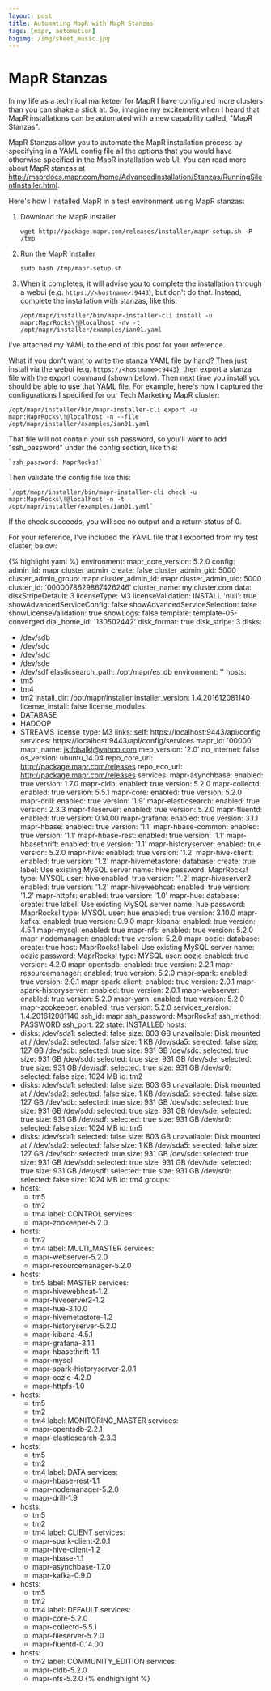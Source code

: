 ```yaml
---
layout: post
title: Automating MapR with MapR Stanzas
tags: [mapr, automation]
bigimg: /img/sheet_music.jpg
---
```


# MapR Stanzas

In my life as a technical marketeer for MapR I have configured more clusters than you can shake a stick at. So, imagine my excitement when I heard that MapR installations can be automated with a new capability called, "MapR Stanzas".

MapR Stanzas allow you to automate the MapR installation process by specifying in a YAML config file all the options that you would have otherwise specified in the MapR installation web UI.  You can read more about MapR stanzas at http://maprdocs.mapr.com/home/AdvancedInstallation/Stanzas/RunningSilentInstaller.html. 

Here's how I installed MapR in a test environment using MapR stanzas:

1. Download the MapR installer

	`wget http://package.mapr.com/releases/installer/mapr-setup.sh -P /tmp`

2. Run the MapR installer

	`sudo bash /tmp/mapr-setup.sh`

3. When it completes, it will advise you to complete the installation through a webui (e.g. `https://<hostname>:9443`), but don't do that. Instead, complete the installation with stanzas, like this:

	`/opt/mapr/installer/bin/mapr-installer-cli install -u mapr:MaprRocks\!@localhost -nv -t /opt/mapr/installer/examples/ian01.yaml`

I've attached my YAML to the end of this post for your reference.

What if you don't want to write the stanza YAML file by hand?  Then just install via the webui (e.g. `https://<hostname>:9443`), then export a stanza file with the export command (shown below). Then next time you install you should be able to use that YAML file. For example, here's how I captured the configurations I specified for our Tech Marketing MapR cluster:

`/opt/mapr/installer/bin/mapr-installer-cli export -u mapr:MaprRocks\!@localhost -n --file /opt/mapr/installer/examples/ian01.yaml`

That file will not contain your ssh password, so you'll want to add "ssh_password" under the config section, like this:

    `ssh_password: MaprRocks!`

Then validate the config file like this:

	`/opt/mapr/installer/bin/mapr-installer-cli check -u mapr:MaprRocks\!@localhost -n -t /opt/mapr/installer/examples/ian01.yaml`

If the check succeeds, you will see no output and a return status of 0.

For your reference, I've included the YAML file that I exported from my test cluster, below:

{% highlight yaml %}
environment:
  mapr_core_version: 5.2.0
config:
  admin_id: mapr
  cluster_admin_create: false
  cluster_admin_gid: 5000
  cluster_admin_group: mapr
  cluster_admin_id: mapr
  cluster_admin_uid: 5000
  cluster_id: '0000078629867426246'
  cluster_name: my.cluster.com
  data:
    diskStripeDefault: 3
    licenseType: M3
    licenseValidation: INSTALL
    'null': true
    showAdvancedServiceConfig: false
    showAdvancedServiceSelection: false
    showLicenseValidation: true
    showLogs: false
    template: template-05-converged
  dial_home_id: '130502442'
  disk_format: true
  disk_stripe: 3
  disks:
  - /dev/sdb
  - /dev/sdc
  - /dev/sdd
  - /dev/sde
  - /dev/sdf
  elasticsearch_path: /opt/mapr/es_db
  environment: ''
  hosts:
  - tm5
  - tm4
  - tm2
  install_dir: /opt/mapr/installer
  installer_version: 1.4.201612081140
  license_install: false
  license_modules:
  - DATABASE
  - HADOOP
  - STREAMS
  license_type: M3
  links:
    self: https://localhost:9443/api/config
    services: https://localhost:9443/api/config/services
  mapr_id: '00000'
  mapr_name: jklfdsalkj@yahoo.com
  mep_version: '2.0'
  no_internet: false
  os_version: ubuntu_14.04
  repo_core_url: http://package.mapr.com/releases
  repo_eco_url: http://package.mapr.com/releases
  services:
    mapr-asynchbase:
      enabled: true
      version: 1.7.0
    mapr-cldb:
      enabled: true
      version: 5.2.0
    mapr-collectd:
      enabled: true
      version: 5.5.1
    mapr-core:
      enabled: true
      version: 5.2.0
    mapr-drill:
      enabled: true
      version: '1.9'
    mapr-elasticsearch:
      enabled: true
      version: 2.3.3
    mapr-fileserver:
      enabled: true
      version: 5.2.0
    mapr-fluentd:
      enabled: true
      version: 0.14.00
    mapr-grafana:
      enabled: true
      version: 3.1.1
    mapr-hbase:
      enabled: true
      version: '1.1'
    mapr-hbase-common:
      enabled: true
      version: '1.1'
    mapr-hbase-rest:
      enabled: true
      version: '1.1'
    mapr-hbasethrift:
      enabled: true
      version: '1.1'
    mapr-historyserver:
      enabled: true
      version: 5.2.0
    mapr-hive:
      enabled: true
      version: '1.2'
    mapr-hive-client:
      enabled: true
      version: '1.2'
    mapr-hivemetastore:
      database:
        create: true
        label: Use existing MySQL server
        name: hive
        password: MaprRocks!
        type: MYSQL
        user: hive
      enabled: true
      version: '1.2'
    mapr-hiveserver2:
      enabled: true
      version: '1.2'
    mapr-hivewebhcat:
      enabled: true
      version: '1.2'
    mapr-httpfs:
      enabled: true
      version: '1.0'
    mapr-hue:
      database:
        create: true
        label: Use existing MySQL server
        name: hue
        password: MaprRocks!
        type: MYSQL
        user: hue
      enabled: true
      version: 3.10.0
    mapr-kafka:
      enabled: true
      version: 0.9.0
    mapr-kibana:
      enabled: true
      version: 4.5.1
    mapr-mysql:
      enabled: true
    mapr-nfs:
      enabled: true
      version: 5.2.0
    mapr-nodemanager:
      enabled: true
      version: 5.2.0
    mapr-oozie:
      database:
        create: true
        host: MaprRocks!
        label: Use existing MySQL server
        name: oozie
        password: MaprRocks!
        type: MYSQL
        user: oozie
      enabled: true
      version: 4.2.0
    mapr-opentsdb:
      enabled: true
      version: 2.2.1
    mapr-resourcemanager:
      enabled: true
      version: 5.2.0
    mapr-spark:
      enabled: true
      version: 2.0.1
    mapr-spark-client:
      enabled: true
      version: 2.0.1
    mapr-spark-historyserver:
      enabled: true
      version: 2.0.1
    mapr-webserver:
      enabled: true
      version: 5.2.0
    mapr-yarn:
      enabled: true
      version: 5.2.0
    mapr-zookeeper:
      enabled: true
      version: 5.2.0
  services_version: 1.4.201612081140
  ssh_id: mapr
  ssh_password: MaprRocks!
  ssh_method: PASSWORD
  ssh_port: 22
  state: INSTALLED
hosts:
- disks:
    /dev/sda1:
      selected: false
      size: 803 GB
      unavailable: Disk mounted at /
    /dev/sda2:
      selected: false
      size: 1 KB
    /dev/sda5:
      selected: false
      size: 127 GB
    /dev/sdb:
      selected: true
      size: 931 GB
    /dev/sdc:
      selected: true
      size: 931 GB
    /dev/sdd:
      selected: true
      size: 931 GB
    /dev/sde:
      selected: true
      size: 931 GB
    /dev/sdf:
      selected: true
      size: 931 GB
    /dev/sr0:
      selected: false
      size: 1024 MB
  id: tm2
- disks:
    /dev/sda1:
      selected: false
      size: 803 GB
      unavailable: Disk mounted at /
    /dev/sda2:
      selected: false
      size: 1 KB
    /dev/sda5:
      selected: false
      size: 127 GB
    /dev/sdb:
      selected: true
      size: 931 GB
    /dev/sdc:
      selected: true
      size: 931 GB
    /dev/sdd:
      selected: true
      size: 931 GB
    /dev/sde:
      selected: true
      size: 931 GB
    /dev/sdf:
      selected: true
      size: 931 GB
    /dev/sr0:
      selected: false
      size: 1024 MB
  id: tm5
- disks:
    /dev/sda1:
      selected: false
      size: 803 GB
      unavailable: Disk mounted at /
    /dev/sda2:
      selected: false
      size: 1 KB
    /dev/sda5:
      selected: false
      size: 127 GB
    /dev/sdb:
      selected: true
      size: 931 GB
    /dev/sdc:
      selected: true
      size: 931 GB
    /dev/sdd:
      selected: true
      size: 931 GB
    /dev/sde:
      selected: true
      size: 931 GB
    /dev/sdf:
      selected: true
      size: 931 GB
    /dev/sr0:
      selected: false
      size: 1024 MB
  id: tm4
groups:
- hosts:
  - tm5
  - tm2
  - tm4
  label: CONTROL
  services:
  - mapr-zookeeper-5.2.0
- hosts:
  - tm2
  - tm4
  label: MULTI_MASTER
  services:
  - mapr-webserver-5.2.0
  - mapr-resourcemanager-5.2.0
- hosts:
  - tm5
  label: MASTER
  services:
  - mapr-hivewebhcat-1.2
  - mapr-hiveserver2-1.2
  - mapr-hue-3.10.0
  - mapr-hivemetastore-1.2
  - mapr-historyserver-5.2.0
  - mapr-kibana-4.5.1
  - mapr-grafana-3.1.1
  - mapr-hbasethrift-1.1
  - mapr-mysql
  - mapr-spark-historyserver-2.0.1
  - mapr-oozie-4.2.0
  - mapr-httpfs-1.0
- hosts:
  - tm5
  - tm2
  - tm4
  label: MONITORING_MASTER
  services:
  - mapr-opentsdb-2.2.1
  - mapr-elasticsearch-2.3.3
- hosts:
  - tm5
  - tm2
  - tm4
  label: DATA
  services:
  - mapr-hbase-rest-1.1
  - mapr-nodemanager-5.2.0
  - mapr-drill-1.9
- hosts:
  - tm5
  - tm2
  - tm4
  label: CLIENT
  services:
  - mapr-spark-client-2.0.1
  - mapr-hive-client-1.2
  - mapr-hbase-1.1
  - mapr-asynchbase-1.7.0
  - mapr-kafka-0.9.0
- hosts:
  - tm5
  - tm2
  - tm4
  label: DEFAULT
  services:
  - mapr-core-5.2.0
  - mapr-collectd-5.5.1
  - mapr-fileserver-5.2.0
  - mapr-fluentd-0.14.00
- hosts:
  - tm2
  label: COMMUNITY_EDITION
  services:
  - mapr-cldb-5.2.0
  - mapr-nfs-5.2.0
{% endhighlight %}

